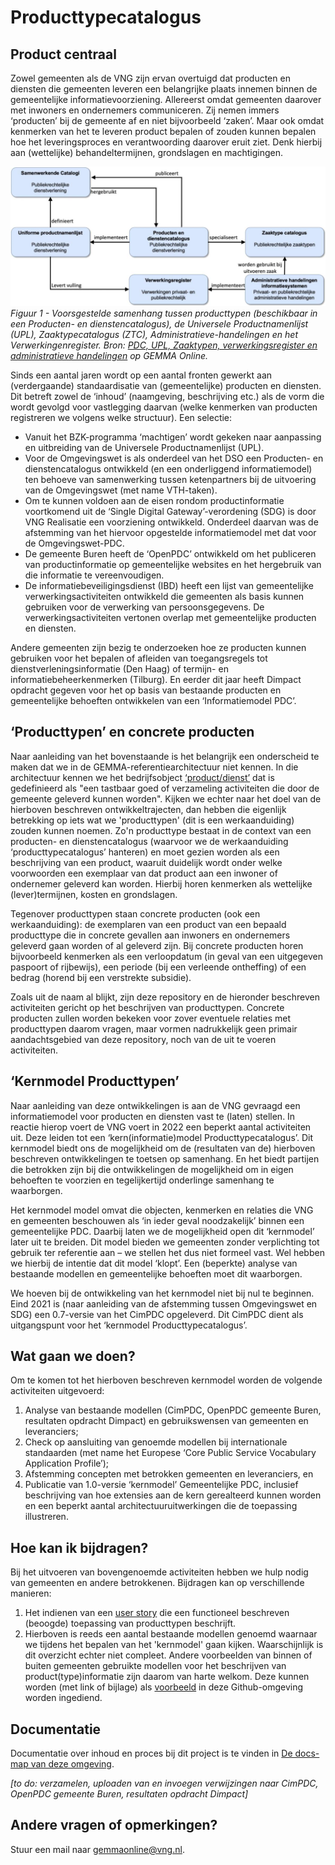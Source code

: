 # Producttypecatalogus

## Product centraal

Zowel gemeenten als de VNG zijn ervan overtuigd dat producten en diensten die gemeenten leveren een belangrijke plaats innemen binnen de gemeentelijke informatievoorziening. Allereerst omdat gemeenten daarover met inwoners en ondernemers communiceren. Zij nemen immers ‘producten’ bij de gemeente af en niet bijvoorbeeld ‘zaken’. Maar ook omdat kenmerken van het te leveren product bepalen of zouden kunnen bepalen hoe het leveringsproces en verantwoording daarover eruit ziet. Denk hierbij aan (wettelijke) behandeltermijnen, grondslagen en machtigingen.

![Voorgestelde samenhang tussen producttypen, UPL, ZTC, administratieve-handelingen en verwerkingenregister](./docs/assets/samenhang-producttypen-UPL-ZTC-administratieve-handelingen-verwerkingenregister.png)<br>
*Figuur 1 - Voorsgestelde samenhang tussen producttypen (beschikbaar in een Producten- en dienstencatalogus), de Universele Productnamenlijst (UPL), Zaaktypecatalogus (ZTC), Administratieve-handelingen en het Verwerkingenregister. Bron: [PDC, UPL, Zaaktypen, verwerkingsregister en administratieve handelingen](https://www.gemmaonline.nl/images/gemmaonline/d/dc/GEMMA_Gegevenslandschap_-_PDC_UPL_Zaaktypen_verwerkingsregister_en_adm_handelingen_v1_0.pdf) op GEMMA Online.*

Sinds een aantal jaren wordt op een aantal fronten gewerkt aan (verdergaande) standaardisatie van (gemeentelijke) producten en diensten. Dit betreft zowel de ‘inhoud’ (naamgeving, beschrijving etc.) als de vorm die wordt gevolgd voor vastlegging daarvan (welke kenmerken van producten registreren we volgens welke structuur). Een selectie:
- Vanuit het BZK-programma ‘machtigen’ wordt gekeken naar aanpassing en uitbreiding van de Universele Productnamenlijst (UPL).
- Voor de Omgevingswet is als onderdeel van het DSO een Producten- en dienstencatalogus ontwikkeld (en een onderliggend informatiemodel) ten behoeve van samenwerking tussen ketenpartners bij de uitvoering van de Omgevingswet (met name VTH-taken).
- Om te kunnen voldoen aan de eisen rondom productinformatie voortkomend uit de ‘Single Digital Gateway’-verordening (SDG) is door VNG Realisatie een voorziening ontwikkeld. Onderdeel daarvan was de afstemming van het hiervoor opgestelde informatiemodel met dat voor de Omgevingswet-PDC.
- De gemeente Buren heeft de ‘OpenPDC’ ontwikkeld om het publiceren van productinformatie op gemeentelijke websites en het hergebruik van die informatie te vereenvoudigen.
- De informatiebeveiligingsdienst (IBD) heeft een lijst van gemeentelijke verwerkingsactiviteiten ontwikkeld die gemeenten als basis kunnen gebruiken voor de verwerking van persoonsgegevens. De verwerkingsactiviteiten vertonen overlap met gemeentelijke producten en diensten.

Andere gemeenten zijn bezig te onderzoeken hoe ze producten kunnen gebruiken voor het bepalen of afleiden van toegangsregels tot dienstverleningsinformatie (Den Haag) of termijn- en informatiebeheerkenmerken (Tilburg). En eerder dit jaar heeft Dimpact opdracht gegeven voor het op basis van bestaande producten en gemeentelijke behoeften ontwikkelen van een ‘Informatiemodel PDC’.

## ‘Producttypen’ en concrete producten

Naar aanleiding van het bovenstaande is het belangrijk een onderscheid te maken dat we in de GEMMA-referentiearchitectuur niet kennen. In die architectuur kennen we het bedrijfsobject [‘product/dienst’](https://www.gemmaonline.nl/index.php/GEMMA2/0.9/id-df3013b1-70bc-11e4-67ab-0050568a6153) dat is gedefinieerd als "een tastbaar goed of verzameling activiteiten die door de gemeente geleverd kunnen worden". Kijken we echter naar het doel van de hierboven beschreven ontwikkeltrajecten, dan hebben die eigenlijk betrekking op iets wat we 'producttypen' (dit is een werkaanduiding) zouden kunnen noemen. Zo'n producttype bestaat in de context van een producten- en dienstencatalogus (waarvoor we de werkaanduiding ‘producttypecatalogus’ hanteren) en moet gezien worden als een beschrijving van een product, waaruit duidelijk wordt onder welke voorwoorden een exemplaar van dat product aan een inwoner of ondernemer geleverd kan worden. Hierbij horen kenmerken als wettelijke (lever)termijnen, kosten en grondslagen.

Tegenover producttypen staan concrete producten (ook een werkaanduiding): de exemplaren van een product van een bepaald producttype die in concrete gevallen aan inwoners en ondernemers geleverd gaan worden of al geleverd zijn. Bij concrete producten horen bijvoorbeeld kenmerken als een verloopdatum (in geval van een uitgegeven paspoort of rijbewijs), een periode (bij een verleende ontheffing) of een bedrag (horend bij een verstrekte subsidie).

Zoals uit de naam al blijkt, zijn deze repository en de hieronder beschreven activiteiten gericht op het beschrijven van producttypen. Concrete producten zullen worden bekeken voor zover eventuele relaties met producttypen daarom vragen, maar vormen nadrukkelijk geen primair aandachtsgebied van deze repository, noch van de uit te voeren activiteiten.

## ‘Kernmodel Producttypen’

Naar aanleiding van deze ontwikkelingen is aan de VNG gevraagd een informatiemodel voor producten en diensten vast te (laten) stellen. In reactie hierop voert de VNG voert in 2022 een beperkt aantal activiteiten uit. Deze leiden tot een ‘kern(informatie)model Producttypecatalogus’. Dit kernmodel biedt ons de mogelijkheid om de (resultaten van de) hierboven beschreven ontwikkelingen te toetsen op samenhang. En het biedt partijen die betrokken zijn bij die ontwikkelingen de mogelijkheid om in eigen behoeften te voorzien en tegelijkertijd onderlinge samenhang te waarborgen.

Het kernmodel model omvat die objecten, kenmerken en relaties die VNG en gemeenten beschouwen als ‘in ieder geval noodzakelijk’ binnen een gemeentelijke PDC. Daarbij laten we de mogelijkheid open dit ‘kernmodel’ later uit te breiden. Dit model bieden we gemeenten zonder verplichting tot gebruik ter referentie aan – we stellen het dus niet formeel vast. Wel hebben we hierbij de intentie dat dit model ‘klopt’. Een (beperkte) analyse van bestaande modellen en gemeentelijke behoeften moet dit waarborgen.

We hoeven bij de ontwikkeling van het kernmodel niet bij nul te beginnen. Eind 2021 is (naar aanleiding van de afstemming tussen Omgevingswet en SDG) een 0.7-versie van het CimPDC opgeleverd. Dit CimPDC dient als uitgangspunt voor het ‘kernmodel Producttypecatalogus’.

## Wat gaan we doen?

Om te komen tot het hierboven beschreven kernmodel worden de volgende activiteiten uitgevoerd:
1. Analyse van bestaande modellen (CimPDC, OpenPDC gemeente Buren, resultaten opdracht Dimpact) en gebruikswensen van gemeenten en leveranciers;
2. Check op aansluiting van genoemde modellen bij internationale standaarden (met name het Europese ‘Core Public Service Vocabulary Application Profile’);
3. Afstemming concepten met betrokken gemeenten en leveranciers, en
4. Publicatie van 1.0-versie ‘kernmodel’ Gemeentelijke PDC, inclusief beschrijving van hoe extensies aan de kern gerealteerd kunnen worden en een beperkt aantal architectuuruitwerkingen die de toepassing illustreren.

## Hoe kan ik bijdragen?

Bij het uitvoeren van bovengenoemde activiteiten hebben we hulp nodig van gemeenten en andere betrokkenen. Bijdragen kan op verschillende manieren:
1. Het indienen van een [user story](https://github.com/VNG-Realisatie/producttypecatalogus/issues/new?assignees=&labels=user+story&template=user-story--als-----wil-ik-----.md&title=Als+%5Bvul+aan%5D) die een functioneel beschreven (beoogde) toepassing van producttypen beschrijft.
2. Hierboven is reeds een aantal bestaande modellen genoemd waarnaar we tijdens het bepalen van het 'kernmodel' gaan kijken. Waarschijnlijk is dit overzicht echter niet compleet. Andere voorbeelden van binnen of buiten gemeenten gebruikte modellen voor het beschrijven van product(type)informatie zijn daarom van harte welkom. Deze kunnen worden (met link of bijlage) als [voorbeeld](https://github.com/VNG-Realisatie/producttypecatalogus/issues/new?assignees=&labels=&template=voorbeeldmodel-product-typ-en.md&title=) in deze Github-omgeving worden ingediend.

## Documentatie

Documentatie over inhoud en proces bij dit project is te vinden in [De docs-map van deze omgeving](./docs).

*[to do: verzamelen, uploaden van en invoegen verwijzingen naar CimPDC, OpenPDC gemeente Buren, resultaten opdracht Dimpact]*

## Andere vragen of opmerkingen?

Stuur een mail naar [gemmaonline@vng.nl](mailto:gemmaonline@vng.nl).
